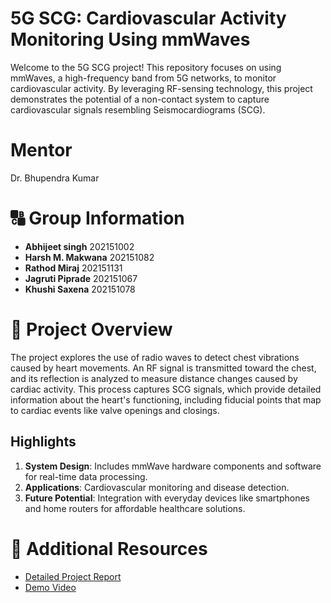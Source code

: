 # 5G SCG: Cardiovascular Activity Monitoring Using mmWaves

Welcome to the 5G SCG project! This repository focuses on using mmWaves, a high-frequency band from 5G networks, to monitor cardiovascular activity. By leveraging RF-sensing technology, this project demonstrates the potential of a non-contact system to capture cardiovascular signals resembling Seismocardiograms (SCG).

# Mentor
Dr. Bhupendra Kumar

# 🔠 Group Information
- **Abhijeet singh** 202151002
- **Harsh M. Makwana** 202151082
- **Rathod Miraj** 202151131
- **Jagruti Piprade** 202151067
- **Khushi Saxena** 202151078

# 📙 Project Overview
The project explores the use of radio waves to detect chest vibrations caused by heart movements. An RF signal is transmitted toward the chest, and its reflection is analyzed to measure distance changes caused by cardiac activity. This process captures SCG signals, which provide detailed information about the heart's functioning, including fiducial points that map to cardiac events like valve openings and closings.

## Highlights
1. **System Design**: Includes mmWave hardware components and software for real-time data processing.
2. **Applications**: Cardiovascular monitoring and disease detection.
3. **Future Potential**: Integration with everyday devices like smartphones and home routers for affordable healthcare solutions.

# 🔖 Additional Resources
- [Detailed Project Report](https://www.overleaf.com/8449691955bpwttrnndmbn#7285da)
- [Demo Video]()
